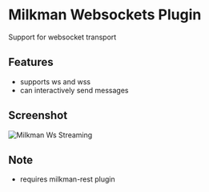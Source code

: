 # Milkman Websockets Plugin

Support for websocket transport

## Features

  * supports ws and wss
  * can interactively send messages
  
## Screenshot

![Milkman Ws Streaming](/img/milkman-ws-demo.gif)


## Note

  * requires milkman-rest plugin
  
  

